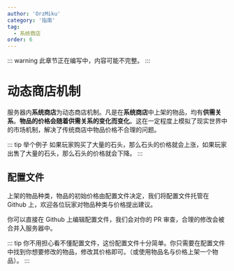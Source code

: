 ```yaml
---
author: 'OrzMiku'
category: '指南'
tag:
  - 系统商店
order: 6
---
```


::: warning
此章节正在编写中，内容可能不完整。
:::

# 动态商店机制

服务器内**系统商店**为动态商店机制。凡是在**系统商店**中上架的物品，均有**供需关系**。**物品的价格会随着供需关系的变化而变化**。这在一定程度上模拟了现实世界中的市场机制，解决了传统商店中物品价格不合理的问题。

::: tip 举个例子
如果玩家购买了大量的石头，那么石头的价格就会上涨，如果玩家出售了大量的石头，那么石头的价格就会下降。
:::

## 配置文件

上架的物品种类，物品的初始价格由配置文件决定，我们将配置文件托管在 Github 上，欢迎各位玩家对物品种类与价格提出建议。

你可以直接在 Github 上编辑配置文件，我们会对你的 PR 审查，合理的修改会被合并入服务器中。

::: tip
你不用担心看不懂配置文件，这份配置文件十分简单。你只需要在配置文件中找到你想要修改的物品，修改其价格即可。（或使用物品名与价格上架一个物品）。
:::
